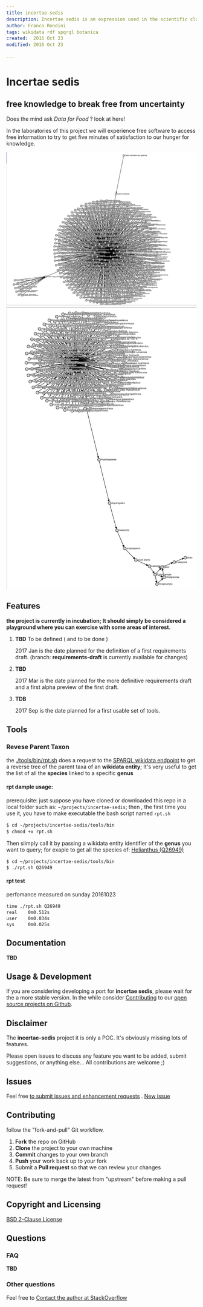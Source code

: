 ```yaml
---
title: incertae-sedis
description: Incertae sedis is an expression used in the scientific classification to indicate an uncertain systematic position of a taxon.
author: Franco Rondini
tags: wikidata rdf spqrql botanica
created:  2016 Oct 23
modified: 2016 Oct 23

---
```


Incertae sedis
=========

## free knowledge to break free from uncertainty 
Does the mind ask *Data for Food* ? look at here!  

In the laboratories of this project we will experience free software to access free information 
to try to get five minutes of satisfaction to our hunger for knowledge.

[![rpt-graph](https://github.com/rondinif/incertae-sedis/raw/master/docs/img/rpt-graph-Q157378.png)](#features)
[![rpt-graph](https://github.com/rondinif/incertae-sedis/raw/master/docs/img/rpt-graph-Q2853420.png)](#features)

Features
--------
**the project is currently in incubation; It should simply be considered a playground where you can exercise with some areas of interest.** 

1. **TBD** To be defined ( and to be done )
     
    2017 Jan is the date planned for the definition of a first requirements draft.
    (branch: **requirements-draft** is currently available for changes)
    
2. **TBD**

    2017 Mar is the date planned for the more definitive requirements draft 
    and a first alpha preview of the first draft.

3. **TDB**

    2017 Sep is the date planned for a first usable set of tools.


Tools
--------

### Revese Parent Taxon
the [./tools/bin/rpt.sh](https://raw.githubusercontent.com/rondinif/incertae-sedis/master/tools/bin/rpt.sh) does a request to the [SPARQL wikidata endpoint](https://query.wikidata.org/sparql?) 
to get a reverse tree of the parent taxa of an **wikidata entity**; 
It's very useful to get the list of all the **species** linked to a specific **genus**  

#### rpt dample usage:
prerequisite: just suppose you have cloned or downloaded this repo in a local folder 
such as: ```~/projects/incertae-sedis```; 
then , the first time you use it, you have to make executable the bash script named ```rpt.sh```

``` bash
$ cd ~/projects/incertae-sedis/tools/bin  
$ chmod +x rpt.sh
```

Then siimply call it by passing a wikidata entity identifier of the **genus** you want to query; 
for exaple to get all the species of: [ Helianthus (Q26949) ](https://www.wikidata.org/wiki/Q26949)
```
$ cd ~/projects/incertae-sedis/tools/bin  
$ ./rpt.sh Q26949
```

#### rpt test 
perfomance measured on sunday 20161023
```
time ./rpt.sh Q26949
real	0m0.512s
user	0m0.034s
sys	    0m0.025s
```


Documentation
-------------

**TBD**

Usage & Development
-------------------

If you are considering developing a port for **incertae sedis**, 
please wait for the a more stable version. 
In the while consider [Contributing](#Contributing) to our [open source projects on Github](https://github.com/rondinif/incertae-sedis).  


Disclaimer
----------

The **incertae-sedis** project it is only a POC. 
It's obviously missing lots of features. 

Please open issues to discuss any feature you want to be added, 
submit suggestions, or anything else...
All contributions are welcome ;)


Issues
------

Feel free [to submit issues and enhancement requests](https://github.com/rondinif/incertae-sedis/issues/new) .
<a href="https://github.com/rondinif/incertae-sedis/issues/new" 
   class="btn btn-primary float-right" role="button" data-hotkey="c">
            New issue
</a>


Contributing
------------

<!--Please refer to  project's style guidelines and guidelines for submitting patches and additions -->
 follow the "fork-and-pull" Git workflow.

 1. **Fork** the repo on GitHub
 2. **Clone** the project to your own machine
 3. **Commit** changes to your own branch
 4. **Push** your work back up to your fork
 5. Submit a **Pull request** so that we can review your changes

NOTE: Be sure to merge the latest from "upstream" before making a pull request!

Copyright and Licensing
-----------------------

[BSD 2-Clause License](./LICENCE)

Questions 
---------------

### FAQ
**TBD** 

### Other questions
Feel free to [Contact the author at StackOverflow](http://stackoverflow.com/users/1657028/franco-rondini)